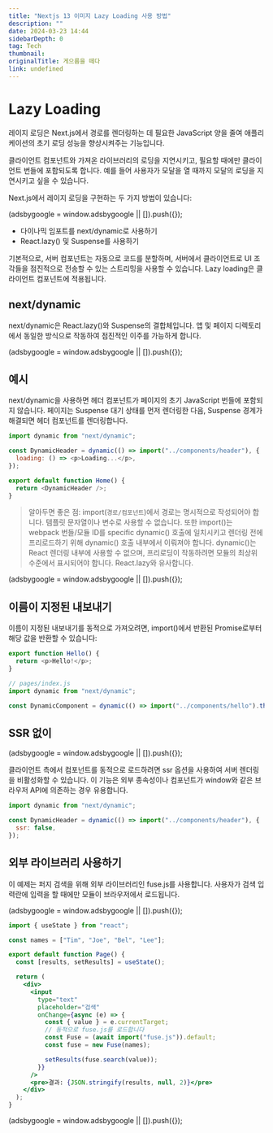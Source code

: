 ```yaml
---
title: "Nextjs 13 이미지 Lazy Loading 사용 방법"
description: ""
date: 2024-03-23 14:44
sidebarDepth: 0
tag: Tech
thumbnail:
originalTitle: 게으름을 떼다
link: undefined
---
```


# Lazy Loading

레이지 로딩은 Next.js에서 경로를 렌더링하는 데 필요한 JavaScript 양을 줄여 애플리케이션의 초기 로딩 성능을 향상시켜주는 기능입니다.

클라이언트 컴포넌트와 가져온 라이브러리의 로딩을 지연시키고, 필요할 때에만 클라이언트 번들에 포함되도록 합니다. 예를 들어 사용자가 모달을 열 때까지 모달의 로딩을 지연시키고 싶을 수 있습니다.

Next.js에서 레이지 로딩을 구현하는 두 가지 방법이 있습니다:

<!-- ui-log 수평형 -->

<ins class="adsbygoogle"
      style="display:block"
      data-ad-client="ca-pub-4877378276818686"
      data-ad-slot="9743150776"
      data-ad-format="auto"
      data-full-width-responsive="true"></ins>
<component is="script">
(adsbygoogle = window.adsbygoogle || []).push({});
</component>

- 다이나믹 임포트를 next/dynamic로 사용하기
- React.lazy() 및 Suspense를 사용하기

기본적으로, 서버 컴포넌트는 자동으로 코드를 분할하며, 서버에서 클라이언트로 UI 조각들을 점진적으로 전송할 수 있는 스트리밍을 사용할 수 있습니다. Lazy loading은 클라이언트 컴포넌트에 적용됩니다.

## next/dynamic

next/dynamic은 React.lazy()와 Suspense의 결합체입니다. 앱 및 페이지 디렉토리에서 동일한 방식으로 작동하여 점진적인 이주를 가능하게 합니다.

<!-- ui-log 수평형 -->

<ins class="adsbygoogle"
      style="display:block"
      data-ad-client="ca-pub-4877378276818686"
      data-ad-slot="9743150776"
      data-ad-format="auto"
      data-full-width-responsive="true"></ins>
<component is="script">
(adsbygoogle = window.adsbygoogle || []).push({});
</component>

## 예시

next/dynamic을 사용하면 헤더 컴포넌트가 페이지의 초기 JavaScript 번들에 포함되지 않습니다. 페이지는 Suspense 대기 상태를 먼저 렌더링한 다음, Suspense 경계가 해결되면 헤더 컴포넌트를 렌더링합니다.

```js
import dynamic from "next/dynamic";

const DynamicHeader = dynamic(() => import("../components/header"), {
  loading: () => <p>Loading...</p>,
});

export default function Home() {
  return <DynamicHeader />;
}
```

> 알아두면 좋은 점: import(`경로/컴포넌트`)에서 경로는 명시적으로 작성되어야 합니다. 템플릿 문자열이나 변수로 사용할 수 없습니다. 또한 import()는 webpack 번들/모듈 ID를 specific dynamic() 호출에 일치시키고 렌더링 전에 프리로드하기 위해 dynamic() 호출 내부에서 이뤄져야 합니다. dynamic()는 React 렌더링 내부에 사용할 수 없으며, 프리로딩이 작동하려면 모듈의 최상위 수준에서 표시되어야 합니다. React.lazy와 유사합니다.

<!-- ui-log 수평형 -->

<ins class="adsbygoogle"
      style="display:block"
      data-ad-client="ca-pub-4877378276818686"
      data-ad-slot="9743150776"
      data-ad-format="auto"
      data-full-width-responsive="true"></ins>
<component is="script">
(adsbygoogle = window.adsbygoogle || []).push({});
</component>

## 이름이 지정된 내보내기

이름이 지정된 내보내기를 동적으로 가져오려면, import()에서 반환된 Promise로부터 해당 값을 반환할 수 있습니다:

```js
export function Hello() {
  return <p>Hello!</p>;
}

// pages/index.js
import dynamic from "next/dynamic";

const DynamicComponent = dynamic(() => import("../components/hello").then((mod) => mod.Hello));
```

## SSR 없이

<!-- ui-log 수평형 -->

<ins class="adsbygoogle"
      style="display:block"
      data-ad-client="ca-pub-4877378276818686"
      data-ad-slot="9743150776"
      data-ad-format="auto"
      data-full-width-responsive="true"></ins>
<component is="script">
(adsbygoogle = window.adsbygoogle || []).push({});
</component>

클라이언트 측에서 컴포넌트를 동적으로 로드하려면 ssr 옵션을 사용하여 서버 렌더링을 비활성화할 수 있습니다. 이 기능은 외부 종속성이나 컴포넌트가 window와 같은 브라우저 API에 의존하는 경우 유용합니다.

```js
import dynamic from "next/dynamic";

const DynamicHeader = dynamic(() => import("../components/header"), {
  ssr: false,
});
```

## 외부 라이브러리 사용하기

이 예제는 퍼지 검색을 위해 외부 라이브러리인 fuse.js를 사용합니다. 사용자가 검색 입력란에 입력을 할 때에만 모듈이 브라우저에서 로드됩니다.

<!-- ui-log 수평형 -->

<ins class="adsbygoogle"
      style="display:block"
      data-ad-client="ca-pub-4877378276818686"
      data-ad-slot="9743150776"
      data-ad-format="auto"
      data-full-width-responsive="true"></ins>
<component is="script">
(adsbygoogle = window.adsbygoogle || []).push({});
</component>

```jsx
import { useState } from "react";

const names = ["Tim", "Joe", "Bel", "Lee"];

export default function Page() {
  const [results, setResults] = useState();

  return (
    <div>
      <input
        type="text"
        placeholder="검색"
        onChange={async (e) => {
          const { value } = e.currentTarget;
          // 동적으로 fuse.js를 로드합니다
          const Fuse = (await import("fuse.js")).default;
          const fuse = new Fuse(names);

          setResults(fuse.search(value));
        }}
      />
      <pre>결과: {JSON.stringify(results, null, 2)}</pre>
    </div>
  );
}
```

<!-- ui-log 수평형 -->

<ins class="adsbygoogle"
      style="display:block"
      data-ad-client="ca-pub-4877378276818686"
      data-ad-slot="9743150776"
      data-ad-format="auto"
      data-full-width-responsive="true"></ins>
<component is="script">
(adsbygoogle = window.adsbygoogle || []).push({});
</component>
